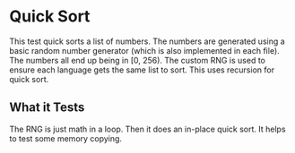 # Quick Sort
This test quick sorts a list of numbers. The numbers are generated using a basic
random number generator (which is also implemented in each file). The numbers
all end up being in [0, 256). The custom RNG is used to ensure each language
gets the same list to sort. This uses recursion for quick sort.

## What it Tests
The RNG is just math in a loop. Then it does an in-place quick sort. It helps to
test some memory copying.
